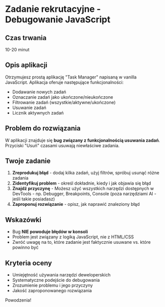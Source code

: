 # Zadanie rekrutacyjne - Debugowanie JavaScript

## Czas trwania
10-20 minut

## Opis aplikacji
Otrzymujesz prostą aplikację "Task Manager" napisaną w vanilla JavaScript. Aplikacja oferuje następujące funkcjonalności:
- Dodawanie nowych zadań
- Oznaczanie zadań jako ukończone/nieukończone
- Filtrowanie zadań (wszystkie/aktywne/ukończone)
- Usuwanie zadań
- Licznik aktywnych zadań

## Problem do rozwiązania
W aplikacji znajduje się **bug związany z funkcjonalnością usuwania zadań**. Przyciski "Usuń" czasami usuwają niewłaściwe zadania.

## Twoje zadanie
1. **Zreprodukuj błąd** - dodaj kilka zadań, użyj filtrów, spróbuj usunąć różne zadania
2. **Zidentyfikuj problem** - określ dokładnie, kiedy i jak objawia się błąd
3. **Znajdź przyczynę** - Możesz użyć wszystkich narzędzi dostępnych w DevTools - np. Debugger, Breakpoints, Console (poza narzędziami AI - jeśli takie posiadasz)
4. **Zaproponuj rozwiązanie** - opisz, jak naprawić znaleziony błąd

## Wskazówki
- Bug **NIE powoduje błędów w konsoli**
- Problem jest związany z logiką JavaScript, nie z HTML/CSS
- Zwróć uwagę na to, które zadanie jest faktycznie usuwane vs. które powinno być


## Kryteria oceny
- Umiejętność używania narzędzi deweloperskich
- Systematyczne podejście do debugowania
- Zrozumienie problemu i jego przyczyny
- Jakość zaproponowanego rozwiązania

Powodzenia! 